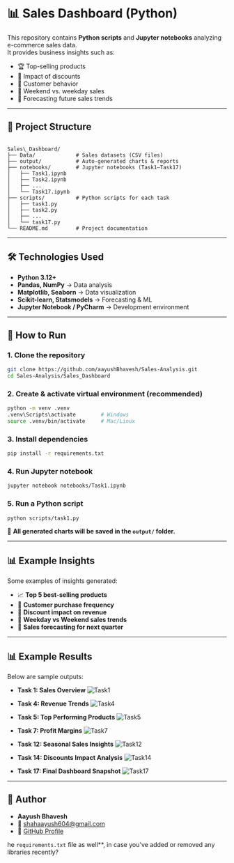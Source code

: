 # 📊 Sales Dashboard (Python)

This repository contains **Python scripts** and **Jupyter notebooks** analyzing e-commerce sales data.  
It provides business insights such as:
- 🏆 Top-selling products  
- 💸 Impact of discounts  
- 👥 Customer behavior  
- 📅 Weekend vs. weekday sales  
- 🔮 Forecasting future sales trends  

---

## 📂 Project Structure

```

Sales\_Dashboard/
├── Data/             # Sales datasets (CSV files)
├── output/           # Auto-generated charts & reports
├── notebooks/        # Jupyter notebooks (Task1–Task17)
│   ├── Task1.ipynb
│   ├── Task2.ipynb
│   ├── ...
│   └── Task17.ipynb
├── scripts/          # Python scripts for each task
│   ├── task1.py
│   ├── task2.py
│   ├── ...
│   └── task17.py
└── README.md         # Project documentation

````

---

## 🛠️ Technologies Used
- **Python 3.12+**
- **Pandas, NumPy** → Data analysis  
- **Matplotlib, Seaborn** → Data visualization  
- **Scikit-learn, Statsmodels** → Forecasting & ML  
- **Jupyter Notebook / PyCharm** → Development environment  

---

## 🚀 How to Run

### 1. Clone the repository
```bash
git clone https://github.com/aayushBhavesh/Sales-Analysis.git
cd Sales-Analysis/Sales_Dashboard
````

### 2. Create & activate virtual environment (recommended)

```bash
python -m venv .venv
.venv\Scripts\activate        # Windows
source .venv/bin/activate     # Mac/Linux
```

### 3. Install dependencies

```bash
pip install -r requirements.txt
```

### 4. Run Jupyter notebook

```bash
jupyter notebook notebooks/Task1.ipynb
```

### 5. Run a Python script

```bash
python scripts/task1.py
```

📌 **All generated charts will be saved in the `output/` folder.**

---

## 📊 Example Insights

Some examples of insights generated:

* 📈 **Top 5 best-selling products**
* 🛒 **Customer purchase frequency**
* 💸 **Discount impact on revenue**
* 📅 **Weekday vs Weekend sales trends**
* 🔮 **Sales forecasting for next quarter**

---

## 📊 Example Results

Below are sample outputs:

* **Task 1: Sales Overview**
  ![Task1](output/Task1.png)

* **Task 4: Revenue Trends**
  ![Task4](output/Task4.png)

* **Task 5: Top Performing Products**
  ![Task5](output/Task5.png)

* **Task 7: Profit Margins**
  ![Task7](output/Task7.png)

* **Task 12: Seasonal Sales Insights**
  ![Task12](output/Task12.png)

* **Task 14: Discounts Impact Analysis**
  ![Task14](output/Task14.png)

* **Task 17: Final Dashboard Snapshot**
  ![Task17](output/Task17.png)

---

## 👤 Author

* **Aayush Bhavesh**
* 📧 [shahaayush604@gmail.com](mailto:shahaayush604@gmail.com)
* 🔗 [GitHub Profile](https://github.com/aayushBhavesh)

he `requirements.txt` file as well**, in case you've added or removed any libraries recently?
